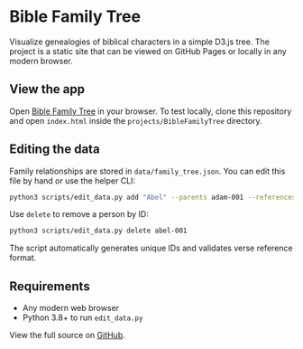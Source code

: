 # Bible Family Tree

Visualize genealogies of biblical characters in a simple D3.js tree. The project is a static site that can be viewed on GitHub Pages or locally in any modern browser.

## View the app
Open [Bible Family Tree](https://brianfong96.github.io/projects/BibleFamilyTree/) in your browser. To test locally, clone this repository and open `index.html` inside the `projects/BibleFamilyTree` directory.

## Editing the data
Family relationships are stored in `data/family_tree.json`. You can edit this file by hand or use the helper CLI:

```bash
python3 scripts/edit_data.py add "Abel" --parents adam-001 --references "Genesis 4:2" --notes "Son of Adam"
```

Use `delete` to remove a person by ID:

```bash
python3 scripts/edit_data.py delete abel-001
```

The script automatically generates unique IDs and validates verse reference format.

## Requirements
- Any modern web browser
- Python 3.8+ to run `edit_data.py`

View the full source on [GitHub](https://github.com/brianfong96/brianfong96.github.io/tree/master/projects/BibleFamilyTree).
